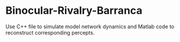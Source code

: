 # Binocular-Rivalry-Barranca
Use C++ file to simulate model network dynamics and Matlab code to reconstruct corresponding percepts.
